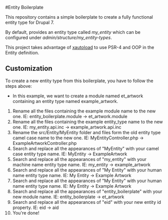 #Entity Boilerplate

This repository contains a simple boilerplate to create a fully functional
entity type for Drupal 7.

By default, provides an entity type called _my_entity_ which can be configured
under _admin/structure/my_entity-types_.

This project takes advantage of [xautoload](http://drupal.org/project/xautoload)
to use PSR-4 and OOP in the Entity definition.

## Customization

To create a new entity type from this boilerplate, you have to follow the steps
above:

* In this example, we want to create a module named et_artwork containing an
entity type named example_artwork. 

1. Rename all the files containing the example module name to the new one.
IE: entity_boilerplate.module -> et_artwork.module 
1. Rename all the files containing the example entity_type name to the new one.
IE: my_entity.api.inc -> example_artwork.api.inc
1. Rename the src/Entity/MyEntity folder and files form the old entity type
camel case name to the new one.
IE: MyEntityController.php -> ExampleArtworkController.php
1. Search and replace all the appearances of "MyEntity" with your camel case
entity type name. IE: MyEntity -> ExampleArtwork
1. Search and replace all the appearances of "my_entity" with your machine name
entity type name. IE: my_entity -> example_artwork
1. Search and replace all the appearances of "My Entity" with your human name
entity type name. IE: My Entity -> Example Artwork
1. Search and replace all the appearances of "My Entity" with your human name
entity type name. IE: My Entity -> Example Artwork
1. Search and replace all the appearances of "entity_boilerplate" with your new
module name. IE: entity_boilerplate -> et_artwork
1. Search and replace all the appearances of "eid" with your new entity id
property. IE: eid -> aid
1. You're done!